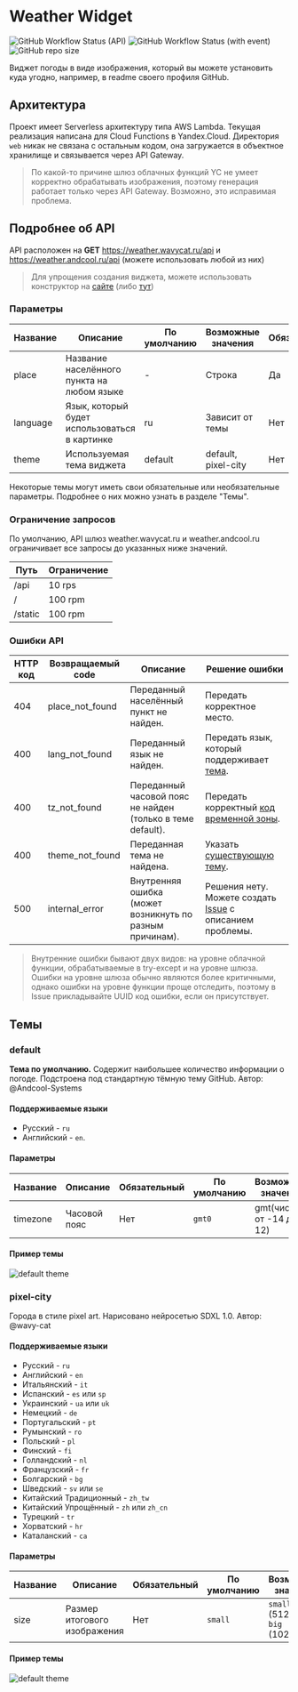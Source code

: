 # Weather Widget
![GitHub Workflow Status (API)](https://img.shields.io/github/actions/workflow/status/Andcool-Systems/weather-widget-api/deploy.yml?style=for-the-badge&logo=yandexcloud&logoColor=white&label=API%20Deploy&labelColor=1A222E&color=242B36&cacheSeconds=0)
![GitHub Workflow Status (with event)](https://img.shields.io/github/actions/workflow/status/Andcool-Systems/weather-widget-api/update-website.yml?style=for-the-badge&logo=yandexcloud&logoColor=white&label=Website%20Deploy&labelColor=1A222E&color=242B36&cacheSeconds=0)
![GitHub repo size](https://img.shields.io/github/repo-size/Andcool-Systems/weather-widget-api?style=for-the-badge&logo=github&logoColor=white&labelColor=1A222E&color=242B36&cacheSeconds=0)

Виджет погоды в виде изображения, который вы можете установить куда угодно, например, в readme своего профиля GitHub.

## Архитектура
Проект имеет Serverless архитектуру типа AWS Lambda.
Текущая реализация написана для Cloud Functions в Yandex.Cloud.
Директория `web` никак не связана с остальным кодом, она загружается в объектное хранилище и связывается через API Gateway.
> По какой-то причине шлюз облачных функций YC не умеет корректно обрабатывать изображения, поэтому генерация работает только через API Gateway. Возможно, это исправимая проблема.

## Подробнее об API
API расположен на **GET** https://weather.wavycat.ru/api и https://weather.andcool.ru/api (можете использовать любой из них)

> Для упрощения создания виджета, можете использовать конструктор на [сайте](https://weather.wavycat.ru) (либо [тут](https://weather.andcool.ru))

### Параметры
| Название | Описание                                      | По умолчанию | Возможные значения  | Обязательный |
|----------|-----------------------------------------------|--------------|---------------------|--------------|
| place    | Название населённого пункта на любом языке    | -            | Строка              | Да           |
| language | Язык, который будет использоваться в картинке | ru           | Зависит от темы     | Нет          |
| theme    | Используемая тема виджета                     | default      | default, pixel-city | Нет          |

Некоторые темы могут иметь свои обязательные или необязательные параметры.
Подробнее о них можно узнать в разделе "Темы".

### Ограничение запросов
По умолчанию, API шлюз weather.wavycat.ru и weather.andcool.ru ограничивает все запросы до указанных ниже значений.

| Путь    | Ограничение |
|---------|-------------|
| /api    | 10 rps      |
| /       | 100 rpm     |
| /static | 100 rpm     |

### Ошибки API

| HTTP код | Возвращаемый code | Описание                                                     | Решение ошибки                                                                                                           |
|----------|-------------------|--------------------------------------------------------------|--------------------------------------------------------------------------------------------------------------------------|
| 404      | place_not_found   | Переданный населённый пункт не найден.                       | Передать корректное место.                                                                                               |
| 400      | lang_not_found    | Переданный язык не найден.                                   | Передать язык, который поддерживает [тема](https://github.com/Andcool-Systems/weather-widget-api#темы).                  |
| 400      | tz_not_found      | Переданный часовой пояс не найден (только в теме default).   | Передать корректный [код временной зоны](https://github.com/Andcool-Systems/weather-widget-api#параметры-тем).           |
| 400      | theme_not_found   | Переданная тема не найдена.                                  | Указать [существующую тему](https://github.com/Andcool-Systems/weather-widget-api#темы).                                 |
| 500      | internal_error    | Внутренняя ошибка (может возникнуть по разным причинам).     | Решения нету. Можете создать [Issue](https://github.com/Andcool-Systems/weather-widget-api/issues) с описанием проблемы. |

> Внутренние ошибки бывают двух видов: на уровне облачной функции, обрабатываемые в try-except и на уровне шлюза.
> Ошибки на уровне шлюза обычно являются более критичными, однако ошибки на уровне функции проще отследить, поэтому в Issue прикладывайте UUID код ошибки, если он присутствует.

## Темы
### default
**Тема по умолчанию.**
Содержит наибольшее количество информации о погоде. Подстроена под стандартную тёмную тему GitHub.
Автор: @Andcool-Systems

#### Поддерживаемые языки
* Русский - `ru`
* Английский - `en`.

#### Параметры
| Название | Описание     | Обязательный | По умолчанию  | Возможные значения      |
|----------|--------------|--------------|---------------|-------------------------|
| timezone | Часовой пояс | Нет          | `gmt0`        | gmt(число от -14 до 12) |

#### Пример темы
![default theme](https://weather.wavycat.ru/api?place=andcool&timezone=gmt3)


### pixel-city
Города в стиле pixel art. Нарисовано нейросетью SDXL 1.0.
Автор: @wavy-cat

#### Поддерживаемые языки
* Русский - `ru`
* Английский - `en`
* Итальянский - `it`
* Испанский - `es` или `sp`
* Украинский - `ua` или `uk`
* Немецкий - `de`
* Португальский - `pt`
* Румынский - `ro`
* Польский - `pl`
* Финский - `fi`
* Голландский - `nl`
* Французский - `fr`
* Болгарский - `bg`
* Шведский - `sv` или `se`
* Китайский Традиционный - `zh_tw`
* Китайский Упрощённый - `zh` или `zh_cn`
* Турецкий - `tr`
* Хорватский - `hr`
* Каталанский - `ca`

#### Параметры
| Название | Описание                     | Обязательный | По умолчанию | Возможные значения                  |
|----------|------------------------------|--------------|--------------|-------------------------------------|
| size     | Размер итогового изображения | Нет          | `small`      | `small` (512x358), `big` (1024x716) |

#### Пример темы
![default theme](https://weather.wavycat.ru/api?place=nightcity&theme=pixel-city&size=small)

